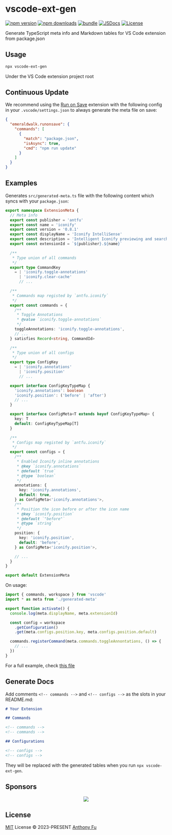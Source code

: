 # vscode-ext-gen

[![npm version][npm-version-src]][npm-version-href]
[![npm downloads][npm-downloads-src]][npm-downloads-href]
[![bundle][bundle-src]][bundle-href]
[![JSDocs][jsdocs-src]][jsdocs-href]
[![License][license-src]][license-href]

Generate TypeScript meta info and Markdown tables for VS Code extension from package.json

## Usage

```bash
npx vscode-ext-gen
```

Under the VS Code extension project root

## Continuous Update

We recommend using the [Run on Save](https://marketplace.visualstudio.com/items?itemName=emeraldwalk.RunOnSave) extension with the following config in your `.vscode/settings.json` to always generate the meta file on save:

```json
{
  "emeraldwalk.runonsave": {
    "commands": [
      {
        "match": "package.json",
        "isAsync": true,
        "cmd": "npm run update"
      }
    ]
  }
}
```

## Examples

Generates `src/generated-meta.ts` file with the following content which syncs with your `package.json`:

```ts
export namespace ExtensionMeta {
  // Meta info
  export const publisher = 'antfu'
  export const name = 'iconify'
  export const version = '0.8.1'
  export const displayName = 'Iconify IntelliSense'
  export const description = 'Intelligent Iconify previewing and searching for VS Code'
  export const extensionId = `${publisher}.${name}`

  /**
   * Type union of all commands
   */
  export type CommandKey
    = | 'iconify.toggle-annotations'
      | 'iconify.clear-cache'
      // ...

  /**
   * Commands map registed by `antfu.iconify`
   */
  export const commands = {
    /**
     * Toggle Annotations
     * @value `iconify.toggle-annotations`
     */
    toggleAnnotations: 'iconify.toggle-annotations',
    // ...
  } satisfies Record<string, CommandId>

  /**
   * Type union of all configs
   */
  export type ConfigKey
    = | 'iconify.annotations'
      | 'iconify.position'
      // ...

  export interface ConfigKeyTypeMap {
    'iconify.annotations': boolean
    'iconify.position': ('before' | 'after')
    // ...
  }

  export interface ConfigMeta<T extends keyof ConfigKeyTypeMap> {
    key: T
    default: ConfigKeyTypeMap[T]
  }

  /**
   * Configs map registed by `antfu.iconify`
   */
  export const configs = {
    /**
     * Enabled Iconify inline annotations
     * @key `iconify.annotations`
     * @default `true`
     * @type `boolean`
     */
    annotations: {
      key: 'iconify.annotations',
      default: true,
    } as ConfigMeta<'iconify.annotations'>,
    /**
     * Position the icon before or after the icon name
     * @key `iconify.position`
     * @default `"before"`
     * @type `string`
     */
    position: {
      key: 'iconify.position',
      default: 'before',
    } as ConfigMeta<'iconify.position'>,

    // ...
  }
}

export default ExtensionMeta
```

On usage:

```ts
import { commands, workspace } from 'vscode'
import * as meta from './generated-meta'

export function activate() {
  console.log(meta.displayName, meta.extensionId)

  const config = workspace
    .getConfiguration()
    .get(meta.configs.position.key, meta.configs.position.default)

  commands.registerCommand(meta.commands.toggleAnnontations, () => {
    // ...
  })
}
```

For a full example, check [this file](./test/output/vscode-iconify.ts)

## Generate Docs

Add comments `<!-- commands -->` and `<!-- configs -->` as the slots in your README.md:

```md
# Your Extension

## Commands

<!-- commands -->
<!-- commands -->

## Configurations

<!-- configs -->
<!-- configs -->
```

They will be replaced with the generated tables when you run `npx vscode-ext-gen`.

## Sponsors

<p align="center">
  <a href="https://cdn.jsdelivr.net/gh/antfu/static/sponsors.svg">
    <img src='https://cdn.jsdelivr.net/gh/antfu/static/sponsors.svg'/>
  </a>
</p>

## License

[MIT](./LICENSE) License © 2023-PRESENT [Anthony Fu](https://github.com/antfu)

<!-- Badges -->

[npm-version-src]: https://img.shields.io/npm/v/vscode-ext-gen?style=flat&colorA=080f12&colorB=1fa669
[npm-version-href]: https://npmjs.com/package/vscode-ext-gen
[npm-downloads-src]: https://img.shields.io/npm/dm/vscode-ext-gen?style=flat&colorA=080f12&colorB=1fa669
[npm-downloads-href]: https://npmjs.com/package/vscode-ext-gen
[bundle-src]: https://img.shields.io/bundlephobia/minzip/vscode-ext-gen?style=flat&colorA=080f12&colorB=1fa669&label=minzip
[bundle-href]: https://bundlephobia.com/result?p=vscode-ext-gen
[license-src]: https://img.shields.io/github/license/antfu/vscode-ext-gen.svg?style=flat&colorA=080f12&colorB=1fa669
[license-href]: https://github.com/antfu/vscode-ext-gen/blob/main/LICENSE
[jsdocs-src]: https://img.shields.io/badge/jsdocs-reference-080f12?style=flat&colorA=080f12&colorB=1fa669
[jsdocs-href]: https://www.jsdocs.io/package/vscode-ext-gen
